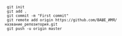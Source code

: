      git init
     git add .
     git commit -m "First commit"
     git remote add origin https://github.com/ВАШЕ_ИМЯ/название_репозитория.git
     git push -u origin master
     
